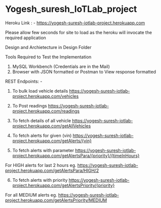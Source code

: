 # Yogesh_suresh_IoTLab_project

Heroku Link : - https://yogesh-suresh-iotlab-project.herokuapp.com

Please allow  few seconds for site to load  as the heroku will invocate the required application 

Design and Archietecture in Design Folder

Tools Required to Test the Implementation 
1) MySQL Workbench (Credentials are in the Mail)
2) Browser with JSON formatted or Postman to View response formatted

REST Endpoints: -

1) To bulk load vehicle details https://yogesh-suresh-iotlab-project.herokuapp.com/vehicles

2) To Post readings https://yogesh-suresh-iotlab-project.herokuapp.com/readings

3) To fetch details of all vehicle https://yogesh-suresh-iotlab-project.herokuapp.com/getAllVehicles

4) To fetch alerts for given (vin) https://yogesh-suresh-iotlab-project.herokuapp.com/getAlerts/{vin}

5) To fetch alerts with parameter 
https://yogesh-suresh-iotlab-project.herokuapp.com/getAlertsPara/{priority}/{timeInHours}

  For HIGH alerts for last 2 hours
  eg. https://yogesh-suresh-iotlab-project.herokuapp.com/getAlertsPara/HIGH/2

6) To fetch alerts with priority 
https://yogesh-suresh-iotlab-project.herokuapp.com/getAlertsPriority/{priority}

  For all MEDIUM alerts 
  eg. https://yogesh-suresh-iotlab-project.herokuapp.com/getAlertsPriority/MEDIUM
